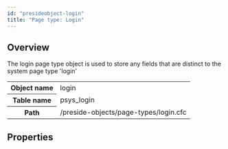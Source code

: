 ```yaml
---
id: "presideobject-login"
title: "Page type: Login"
---
```


## Overview


The login page type object is used to store any fields that are distinct to the system page type 'login'

<div class="table-responsive"><table class="table table-condensed"><tr><th>Object name</th><td>  login</td></tr><tr><th>Table name</th><td>  psys_login</td></tr><tr><th>Path</th><td>  /preside-objects/page-types/login.cfc</td></tr></table></div>

## Properties


```luceescript

```